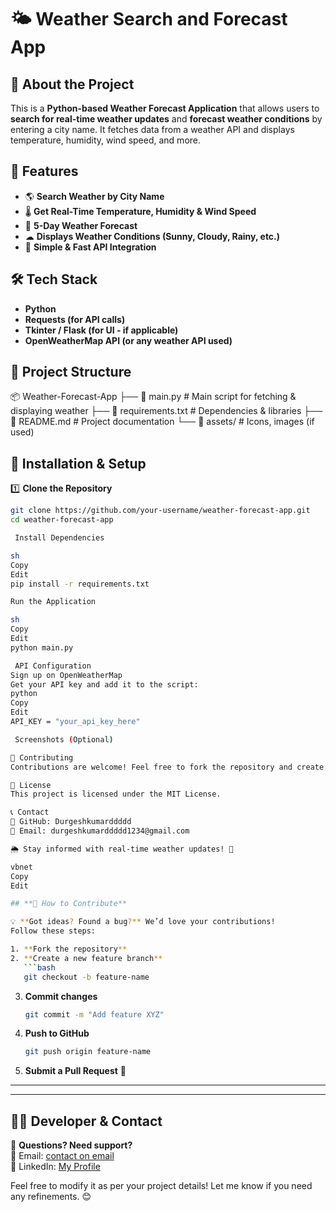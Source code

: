 # 🌤 Weather Search and Forecast App  

## 📌 About the Project  
This is a **Python-based Weather Forecast Application** that allows users to **search for real-time weather updates** and **forecast weather conditions** by entering a city name. It fetches data from a weather API and displays temperature, humidity, wind speed, and more.  

## 🚀 Features  
- 🌎 **Search Weather by City Name**  
- 🌡 **Get Real-Time Temperature, Humidity & Wind Speed**  
- 📅 **5-Day Weather Forecast**  
- ☁ **Displays Weather Conditions (Sunny, Cloudy, Rainy, etc.)**  
- 🔄 **Simple & Fast API Integration**  

## 🛠 Tech Stack  
- **Python**  
- **Requests (for API calls)**  
- **Tkinter / Flask (for UI - if applicable)**  
- **OpenWeatherMap API (or any weather API used)**  

## 📂 Project Structure  
📦 Weather-Forecast-App
├── 📜 main.py # Main script for fetching & displaying weather
├── 📜 requirements.txt # Dependencies & libraries
├── 📜 README.md # Project documentation
└── 📂 assets/ # Icons, images (if used)


## 🔧 Installation & Setup  
1️⃣ **Clone the Repository**  
```sh
git clone https://github.com/your-username/weather-forecast-app.git
cd weather-forecast-app

 Install Dependencies

sh
Copy
Edit
pip install -r requirements.txt

Run the Application

sh
Copy
Edit
python main.py

 API Configuration
Sign up on OpenWeatherMap
Get your API key and add it to the script:
python
Copy
Edit
API_KEY = "your_api_key_here"

 Screenshots (Optional)

🤝 Contributing
Contributions are welcome! Feel free to fork the repository and create a pull request.

📜 License
This project is licensed under the MIT License.

📞 Contact
🔹 GitHub: Durgeshkumarddddd
🔹 Email: durgeshkumarddddd1234@gmail.com

🌦 Stay informed with real-time weather updates! 🚀

vbnet
Copy
Edit

## **📢 How to Contribute**  

💡 **Got ideas? Found a bug?** We’d love your contributions!  
Follow these steps:  

1. **Fork the repository**  
2. **Create a new feature branch**  
   ```bash
   git checkout -b feature-name
   ```
3. **Commit changes**  
   ```bash
   git commit -m "Add feature XYZ"
   ```
4. **Push to GitHub**  
   ```bash
   git push origin feature-name
   ```
5. **Submit a Pull Request** 🚀  

---


---

## **👨‍💻 Developer & Contact**  

💬 **Questions? Need support?**  
📧 Email: [contact on email](mailto:your.durgeshkumarddddd1234@gmail.com)  
🔗 LinkedIn: [My Profile](www.linkedin.com/in/durgeshkumar)  


Feel free to modify it as per your project details! Let me know if you need any refinements. 😊







